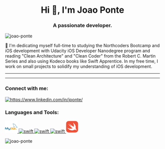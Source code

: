<h1 align="center">Hi 👋, I'm Joao Ponte</h1>
<h3 align="center">A passionate developer.</h3>

<p align="left"> <img src="https://komarev.com/ghpvc/?username=joao-ponte&label=Profile%20views&color=0e75b6&style=flat" alt="joao-ponte" /> </p>


🌱 I'm dedicating myself full-time to studying the Northcoders Bootcamp and iOS development with Udacity iOS Developer Nanodegree program and reading "Clean Architecture" and "Clean Coder" from the Robert C. Martin Series and also using Kodeco books like Swift Apprentice. In my free time, I work on small projects to solidify my understanding of iOS development.

***

***

<h3 align="left">Connect with me:</h3>
<p align="left">
<a href="https://linkedin.com/in/https://www.linkedin.com/in/jponte/" target="blank"><img align="center" src="https://raw.githubusercontent.com/rahuldkjain/github-profile-readme-generator/master/src/images/icons/Social/linked-in-alt.svg" alt="https://www.linkedin.com/in/jponte/" height="30" width="40" /></a>
</p>

<h3 align="left">Languages and Tools:</h3>
<p align="left"> <a href="https://www.mysql.com/" target="_blank" rel="noreferrer"> <img src="https://raw.githubusercontent.com/devicons/devicon/master/icons/mysql/mysql-original-wordmark.svg" alt="mysql" width="40" height="40"/> </a> <a href="https://developer.apple.com/swift/" target="_blank" rel="noreferrer"> <img src="https://cdn.jsdelivr.net/gh/devicons/devicon@latest/icons/javascript/javascript-original.svg" alt="swift" width="40" height="40"/> </a> <a href="https://developer.apple.com/swift/" target="_blank" rel="noreferrer"> <img src="https://cdn.jsdelivr.net/gh/devicons/devicon@latest/icons/nodejs/nodejs-plain-wordmark.svg" alt="swift" width="40" height="40"/> </a> <a href="https://developer.apple.com/swift/" target="_blank" rel="noreferrer"> <img src="https://cdn.jsdelivr.net/gh/devicons/devicon@latest/icons/react/react-original-wordmark.svg" alt="swift" width="40" height="40"/> </a>
  <a href="https://developer.apple.com/swift/" target="_blank" rel="noreferrer"> <img src="https://raw.githubusercontent.com/devicons/devicon/master/icons/swift/swift-original.svg" alt="swift" width="40" height="40"/> </a> </p>



<p><img align="center" src="https://github-readme-streak-stats.herokuapp.com/?user=joao-ponte&" alt="joao-ponte" /></p>
          
          
